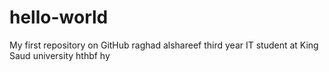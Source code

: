 # hello-world
My first repository on GitHub
raghad alshareef third year IT student at King Saud university hthbf hy

